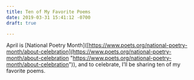 ```yaml
---
title: Ten of My Favorite Poems
date: 2019-03-31 15:41:12 -0700
draft: true

---
```

April is \[National Poetry Month\]([https://www.poets.org/national-poetry-month/about-celebration](https://www.poets.org/national-poetry-month/about-celebration "https://www.poets.org/national-poetry-month/about-celebration")), and to celebrate, I’ll be sharing ten of my favorite poems.